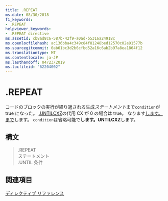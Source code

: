 ```yaml
---
title: .REPEAT
ms.date: 08/30/2018
f1_keywords:
- .REPEAT
helpviewer_keywords:
- .REPEAT directive
ms.assetid: cb8ad8c6-587b-42f9-a0ad-b5316a24918c
ms.openlocfilehash: ac136bba4c349c84f81248bed12570c02e91577b
ms.sourcegitcommit: 0ab61bc3d2b6cfbd52a16c6ab2b97a8ea1864f12
ms.translationtype: MT
ms.contentlocale: ja-JP
ms.lasthandoff: 04/23/2019
ms.locfileid: "62204002"
---
```

# <a name="repeat"></a>.REPEAT

コードのブロックの実行が繰り返される生成*ステートメント*まで`condition`が true になった。 [.UNTILCXZ](../../assembler/masm/dot-untilcxz.md)の代用 CX が 0 の場合は true。 なります[します。まで](../../assembler/masm/dot-until.md)します。 `condition`は省略可能で**します。UNTILCXZ**します。

## <a name="syntax"></a>構文

> .REPEAT<br/>
> ステートメント<br/>
> .UNTIL 条件

## <a name="see-also"></a>関連項目

[ディレクティブ リファレンス](../../assembler/masm/directives-reference.md)<br/>